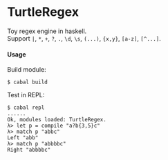 TurtleRegex
===========

Toy regex engine in haskell.    
Support `|`, `*`, `+`, `?`, `.`, `\d`, `\s`, `(...)`, `{x,y}`, `[a-z]`, `[^...]`.

#### Usage

Build module:
```
$ cabal build
```

Test in REPL:
```
$ cabal repl
......
Ok, modules loaded: TurtleRegex.
λ> let p = compile "a?b{3,5}c"
λ> match p "abbc"
Left "abb"
λ> match p "abbbbc"
Right "abbbbc"
```
